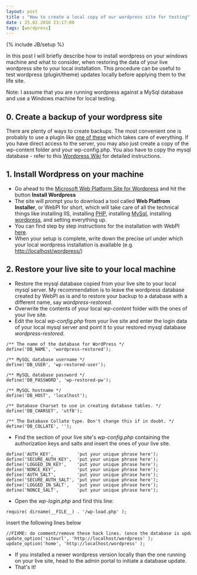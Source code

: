 ```yaml
---
layout: post
title : "How to create a local copy of our wordpress site for testing"
date : 25.02.2016 23:17:00
tags: [wordpress]
---
```

{% include JB/setup %}

In this post I will briefly describe how to install wordpress on your windows machine and what to consider, when restoring the data of your live wordpress site to your local installation. This procedure can be useful to test wordpress (plugin/theme) updates locally before applying them to the life site.

Note: I assume that you are running wordpress against a MySql database and use a Windows machine for local testing.

## 0. Create a backup of your wordpress site

There are plenty of ways to create backups. The most convenient one is probably to use a plugin like [one of these](https://wordpress.org/plugins/tags/backup) which takes care of everything. If you have direct access to the server, you may also just create a copy of the wp-content folder and your wp-config.php. You also have to copy the mysql database - refer to this [Wordpress Wiki](https://codex.wordpress.org/WordPress_Backups) for detailed instructions.

## 1. Install Wordpress on your machine

*   Go ahead to the [Microsoft Web Platform Site for Wordpress](https://www.microsoft.com/web/wordpress) and hit the button **Install Wordpress**
*   The site will prompt you to download a tool called **Web Platfrom Installer**, or WebPI for short, which will take care of all the technical things like installing IIS, installing [PHP](http://windows.php.net/download/), installing [MySql](https://dev.mysql.com/downloads/windows/), installing [wordpress](https://wordpress.org/download/), and setting everything up.
*   You can find step by step instructions for the installation with WebPI [here](https://codex.wordpress.org/Installing_on_Microsoft_IIS).
*   When your setup is complete, write down the precise url under which your local wordpress installation is available (e.g. [http://localhost/wordpress/](http://localhost/wordpress/))

## 2. Restore your live site to your local machine

*   Restore the mysql database copied from your live site to your local mysql server. My recommendation is to leave the wordpress database created by WebPI as is and to restore your backup to a database with a different name, say *wordpress-restored*.
*   Overwrite the contents of your local *wp-content* folder with the ones of your live site.
*   Edit the local *wp-config.php* from your live site and enter the login data of your local mysql server and point it to your restored mysql database *wordpress-restored*.

```
/** The name of the database for WordPress */
define('DB_NAME', 'wordpress-restored');

/** MySQL database username */
define('DB_USER', 'wp-restored-user');

/** MySQL database password */
define('DB_PASSWORD', 'wp-restored-pw');

/** MySQL hostname */
define('DB_HOST', 'localhost');

/** Database Charset to use in creating database tables. */
define('DB_CHARSET', 'utf8');

/** The Database Collate type. Don't change this if in doubt. */
define('DB_COLLATE', '');
```

*   Find the section of your live site's *wp-config.php* containing the authorization keys and salts and insert the ones of your live site.

```
define('AUTH_KEY',         'put your unique phrase here');
define('SECURE_AUTH_KEY',  'put your unique phrase here');
define('LOGGED_IN_KEY',    'put your unique phrase here');
define('NONCE_KEY',        'put your unique phrase here');
define('AUTH_SALT',        'put your unique phrase here');
define('SECURE_AUTH_SALT', 'put your unique phrase here');
define('LOGGED_IN_SALT',   'put your unique phrase here');
define('NONCE_SALT',       'put your unique phrase here');
```

*   Open the *wp-login.php* and find this line:

```
require( dirname(__FILE__) . '/wp-load.php' );
```

insert the following lines below

```
//FIXME: do comment/remove these hack lines. (once the database is updated)
update_option('siteurl', 'http://localhost/wordpress' );
update_option('home', 'http://localhost/wordpress' );
```

*   If you installed a newer wordpress version locally than the one running on your live site, head to the admin portal to initiate a database update.
*   That's it!

